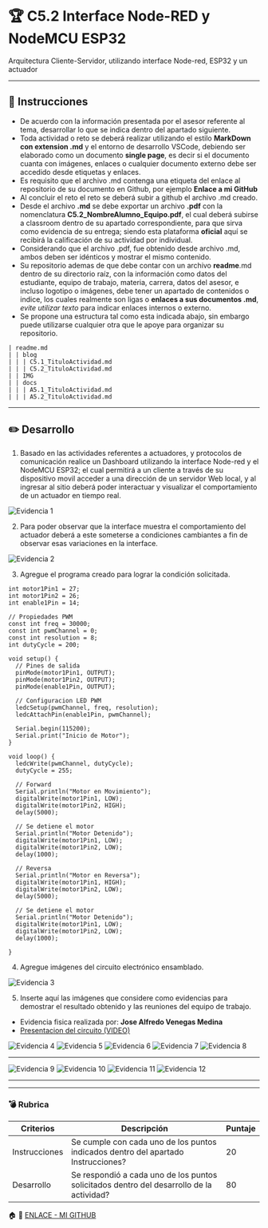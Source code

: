 
# :trophy: C5.2 Interface Node-RED y NodeMCU ESP32

Arquitectura Cliente-Servidor, utilizando interface Node-red, ESP32 y un actuador
___

## :blue_book: Instrucciones

- De acuerdo con la información presentada por el asesor referente al tema, desarrollar lo que se indica dentro del apartado siguiente.
- Toda actividad o reto se deberá realizar utilizando el estilo **MarkDown con extension .md** y el entorno de desarrollo VSCode, debiendo ser elaborado como un documento **single page**, es decir si el documento cuanta con imágenes, enlaces o cualquier documento externo debe ser accedido desde etiquetas y enlaces.
- Es requisito que el archivo .md contenga una etiqueta del enlace al repositorio de su documento en Github, por ejemplo **Enlace a mi GitHub**
- Al concluir el reto el reto se deberá subir a github el archivo .md creado.
- Desde el archivo **.md** se debe exportar un archivo **.pdf** con la nomenclatura **C5.2_NombreAlumno_Equipo.pdf**, el cual deberá subirse a classroom dentro de su apartado correspondiente, para que sirva como evidencia de su entrega; siendo esta plataforma **oficial** aquí se recibirá la calificación de su actividad por individual.
- Considerando que el archivo .pdf, fue obtenido desde archivo .md, ambos deben ser idénticos y mostrar el mismo contenido.
- Su repositorio ademas de que debe contar con un archivo **readme**.md dentro de su directorio raíz, con la información como datos del estudiante, equipo de trabajo, materia, carrera, datos del asesor, e incluso logotipo o imágenes, debe tener un apartado de contenidos o indice, los cuales realmente son ligas o **enlaces a sus documentos .md**, _evite utilizar texto_ para indicar enlaces internos o externo.
- Se propone una estructura tal como esta indicada abajo, sin embargo puede utilizarse cualquier otra que le apoye para organizar su repositorio.  


``` 
| readme.md
| | blog
| | | C5.1_TituloActividad.md
| | | C5.2_TituloActividad.md
| | IMG
| | docs
| | | A5.1_TituloActividad.md
| | | A5.2_TituloActividad.md
```
___

## :pencil2: Desarrollo

1. Basado en las actividades referentes a actuadores, y protocolos de comunicación realice un Dashboard utilizando la interface Node-red y el NodeMCU ESP32; el cual permitirá a un cliente a través de su dispositivo movil acceder a una dirección de un servidor Web local, y al ingresar al sitio deberá poder interactuar y visualizar el comportamiento de un actuador en tiempo real.

![Evidencia 1](../IMG/C5.2_Evidencia5.png)

2. Para poder observar que la interface muestra el comportamiento del actuador deberá a este someterse a condiciones cambiantes a fin de observar esas variaciones en la interface.

![Evidencia 2](../IMG/C5.2_Evidencia6.png)

3. Agregue el programa creado para lograr la condición solicitada.

```arduino
int motor1Pin1 = 27; 
int motor1Pin2 = 26; 
int enable1Pin = 14; 
 
// Propiedades PWM
const int freq = 30000;
const int pwmChannel = 0;
const int resolution = 8;
int dutyCycle = 200;
 
void setup() {
  // Pines de salida
  pinMode(motor1Pin1, OUTPUT);
  pinMode(motor1Pin2, OUTPUT);
  pinMode(enable1Pin, OUTPUT);
  
  // Configuracion LED PWM
  ledcSetup(pwmChannel, freq, resolution);
  ledcAttachPin(enable1Pin, pwmChannel);
 
  Serial.begin(115200);
  Serial.print("Inicio de Motor");
}
 
void loop() {
  ledcWrite(pwmChannel, dutyCycle); 
  dutyCycle = 255;
  
  // Forward
  Serial.println("Motor en Movimiento");
  digitalWrite(motor1Pin1, LOW);
  digitalWrite(motor1Pin2, HIGH); 
  delay(5000);
 
  // Se detiene el motor
  Serial.println("Motor Detenido");
  digitalWrite(motor1Pin1, LOW);
  digitalWrite(motor1Pin2, LOW);
  delay(1000);
 
  // Reversa
  Serial.println("Motor en Reversa");
  digitalWrite(motor1Pin1, HIGH);
  digitalWrite(motor1Pin2, LOW); 
  delay(5000);
 
  // Se detiene el motor
  Serial.println("Motor Detenido");
  digitalWrite(motor1Pin1, LOW);
  digitalWrite(motor1Pin2, LOW);
  delay(1000);
  
}
```

4. Agregue imágenes del circuito electrónico ensamblado.

![Evidencia 3](../IMG/C5.2_Evidencia1.jpg)

5. Inserte aquí las imágenes que considere como evidencias para demostrar el resultado obtenido y las reuniones del equipo de trabajo.
- Evidencia fisica realizada por: 
**Jose Alfredo Venegas Medina**
- [Presentacion del circuito (VIDEO)](https://youtu.be/HcWPIRtVwGE)

![Evidencia 4](../IMG/C5.2_Evidencia2.jpg)
![Evidencia 5](../IMG/C5.2_Evidencia3.jpg)
![Evidencia 6](../IMG/C5.2_Evidencia4.jpg)
![Evidencia 7](../IMG/C5.2_Evidencia7.png)
![Evidencia 8](../IMG/C5.2_Evidencia8.png)

___
![Evidencia 9](../IMG/C5.2_Evidence1.png)
![Evidencia 10](../IMG/C5.2_Evidence2.png)
![Evidencia 11](../IMG/C5.2_Evidence3.png)
![Evidencia 12](../IMG/C5.2_Evidence4.png)

___
___

### :bomb: Rubrica

| Criterios     | Descripción                                                                                  | Puntaje |
| ------------- | -------------------------------------------------------------------------------------------- | ------- |
| Instrucciones | Se cumple con cada uno de los puntos indicados dentro del apartado Instrucciones?            | 20 |
| Desarrollo    | Se respondió a cada uno de los puntos solicitados dentro del desarrollo de la actividad?     | 80      |




:house: :open_file_folder: [ENLACE - MI GITHUB](https://github.com/Villalobos39/SISTEMAS-PROGRAMABLES.git)